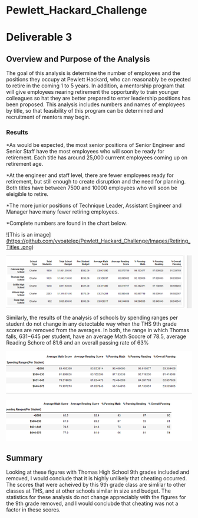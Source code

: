 # Pewlett_Hackard_Challenge
# Deliverable 3 

## Overview and Purpose of the Analysis
The goal of this analysis is determine the number of employees  and the positions they occupy at Pewlett Hackard, who can reasonably be expected to retire in the coming 1 to 5 years. In addition, a mentorship program that will give employees nearing retirement the opportunity to train younger colleagues so hat they are better prepared to enter leadership positions has been proposed. This analysis includes numbers and names of employees by title, so that feasibility of this program can be determined and recruitment of mentors may begin. 

### Results
*As would be expected, the most senior positions of Senior Engineer and Senior Staff have the most employees who will soon be ready for retirement. Each title has around 25,000 currrent employees coming up on retirement age. 

*At the engineer and staff level, there are fewer employees ready for retirement, but still enough to create disruption and the need for planning. Both titles have  between 7500 and 10000 employees who will soon be eleigible to retire. 

*The more junior positions of Technique Leader, Assistant Engineer and Manager have many fewer retiring employees.

*Complete numbers are found in the chart below.

![This is an image][(https://github.com/yvoatelep/Pewlett_Hackard_Challenge/Images/Retiring_Titles .png](https://github.com/yvoatelep/Pewlett_Hackard_Challenge/blob/main/Images/eligible_for_mentorship_by_Title.png))




![This is an image](https://github.com/yvoatelep/School_District_Analysis/blob/main/Resources/refigured_analysis_1.png)

Similarly, the results of the analysis of schools by spending ranges per student do not change in any detectable way when the THS 9th grade scores are removed from the averages. In both, the range in which Thomas falls, $631-$645 per student, have an average Math Scocre of  78.5, average Reading Schore of 81.6 and an overall passing rate of 63%

![This is an image](https://github.com/yvoatelep/School_District_Analysis/blob/main/Resources/original%20analysis%202.png)

![This is an image](https://github.com/yvoatelep/School_District_Analysis/blob/main/Resources/refigured%20analysis%202.png)


## Summary

Looking at these figures with Thomas High School 9th grades included and removed, I would conclude that it is highly unlikely that cheating occurred. The scores that were acheived by this 9th grade class are simlilar to other classes at THS, and at other schools similar in size and budget. The statistics for these analysis do not change appreciably with the figures for the 9th grade removed, and I would conclubde that cheating was not a factor in these scores.
